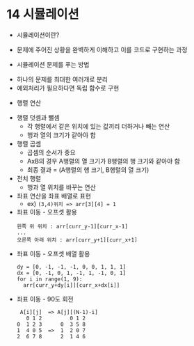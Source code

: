 # 14 시뮬레이션
* 시뮬레이션이란?
- 문제에 주어진 상황을 완벽하게 이해하고 이를 코드로 구현하는 과정
* 시뮬레이션 문제를 푸는 방법
- 하나의 문제를 최대한 여러개로 분리
- 예외처리가 필요하다면 독립 함수로 구현
* 행렬 연산
- 행렬 덧셈과 뺄셈
  - 각 행렬에서 같은 위치에 있는 값끼리 더하거나 빼는 연산
  - 행과 열의 크기가 같아야 함
- 행렬 곱셈
  - 곱셈의 순서가 중요
  - AxB의 경우 A행렬의 열 크기가 B행렬의 행 크기와 같아야 함
  - 최종 결과 = (A행렬의 행 크기, B행렬의 열 크기)
- 전치 행렬
  - 행과 열 위치를 바꾸는 연산
- 좌표 연산을 좌표 배열로 표현
  - ex) `(3,4)위치 => arr[3][4] = 1`
- 좌표 이동 - 오프셋 활용
  ```
  왼쪽 위 위치 : arr[curr_y-1][curr_x-1]
  ...
  오른쪽 아래 위치 : arr[curr_y+1][curr_x+1]
  ```
- 좌표 이동 - 오프셋 배열 활용
  ```
  dy = [0, -1, -1, -1, 0, 0, 1, 1, 1]
  dx = [0, -1, 0, 1, -1, 1, -1, 0, 1]
  for i in range(1, 9):
    arr[curr_y+dy[i]][curr_x+dx[i]]
  ```
- 좌표 이동 - 90도 회전
  ``` 
   A[i][j]  => A[j][(N-1)-i]
     0 1 2         0 1 2
  0  1 2 3      0  3 5 8
  1  4 0 5  =>  1  2 0 7
  2  6 7 8      2  1 4 6
  ```

